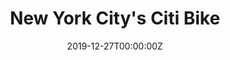 ---
title: New York City's Citi Bike
summary: Visualized usage of Citi Bike, a bicycle sharing system in New York City. The project aims to explore total monthly trips, proportion of bike usage based on user type, and comparisons of total trips in winter months vs any other months in 2018. 

tags:
- Data Visualization

date: "2019-12-27T00:00:00Z"

# Optional external URL for project (replaces project detail page).
external_link: "https://github.com/Rulisetiawati/CitiBike-2018"

---